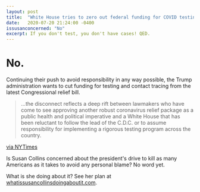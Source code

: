 ```yaml
---
layout: post
title:  "White House tries to zero out federal funding for COVID testing"
date:   2020-07-20 21:24:00 -0400
issusanconcerned: "No"
excerpt: If you don't test, you don't have cases! QED.
---
```

# No.

Continuing their push to avoid responsibility in any way possible, the Trump administration wants to cut funding for testing and contact tracing from the latest Congressional relief bill.

> ...the disconnect reflects a deep rift between lawmakers who have come to see approving another robust coronavirus relief package as a public health and political imperative and a White House that has been reluctant to follow the lead of the C.D.C. or to assume responsibility for implementing a rigorous testing program across the country.

[via NYTimes](https://www.nytimes.com/2020/07/18/us/politics/trump-virus-testing-relief-congress.html)

Is Susan Collins concerned about the president's drive to kill as many Americans as it takes to avoid any personal blame? No word yet.

What is she doing about it? See her plan at [whatissusancollinsdoingaboutit.com](https://whatissusancollinsdoingaboutit.com).
